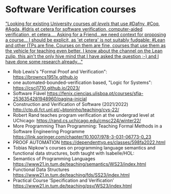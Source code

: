 # Software Verification courses

["Looking for existing University courses *all levels* that use #Dafny, #Coq, #Agda, #Idris et cetera for software verification, computer-aided verification, et cetera.... Asking for a Friend...we need context for proposing a course...
I should be explicit, as 'et cetera' is not suitably fudgable: #Lean and other ITPs are fine. Courses on them are fine, courses that use them as the vehicle for teaching even better.
I know about the channel on the Lean zulip, this ain't the only hive mind that I have asked the question ;-) and I have done some research already..."](https://x.com/jfdm/status/1714006851245732253?s=20)

-  Rob Lewis's "Formal Proof and Verification": https://browncs1951x.github.io
-  one automated-bounded-verification based, "Logic for Systems": https://csci1710.github.io/2023/
-  Software Fiável https://fenix.ciencias.ulisboa.pt/courses/sfia-2536354281948960/pagina-inicial
-  Construction and Verification of Software (2021/2022) http://ctp.di.fct.unl.pt/~btoninho/teaching/cvs-22/
-  Robert Rand teaches program verification at the undergrad level at UChicago: https://rand.cs.uchicago.edu/cmsc224/winter22/
-  More Programming Than Programming: Teaching Formal Methods in a Software Engineering Programme https://link.springer.com/chapter/10.1007/978-3-031-06773-0_23
-  PROOF AUTOMATION https://dependenttyp.es/classes/598fa2022.html
-  Tobias Nipkow's courses on programming language semantics and functional data structures, both taught with Isabelle/HOL:
  - Semantics of Programming Languages https://www21.in.tum.de/teaching/semantics/WS23/index.html
  - Functional Data Structures https://www21.in.tum.de/teaching/fds/SS23/index.html
  - Practical Course ‘Specification and Verification’ https://www21.in.tum.de/teaching/psv/WS23/index.html

